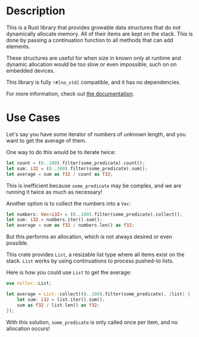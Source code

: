 # Description

This is a Rust library that provides growable data structures that do not dynamically allocate memory.
All of their items are kept on the stack. This is done by passing a continuation function to all methods
that can add elements.

These structures are useful for when size in known only at runtime and dynamic allocation would be too
slow or even impossible, such on on embedded devices.

This library is fully `!#[no_std]` compatible, and it has no dependencies.

For more information, check out [the documentation](https://docs.rs/nolloc).

# Use Cases

Let's say you have some iterator of numbers of unknown length, and you want to
get the average of them.

One way to do this would be to iterate twice:
```rust
let count = (0..100).filter(some_predicate).count();
let sum: i32 = (0..100).filter(some_predicate).sum();
let average = sum as f32 / count as f32;
```
This is inefficient because `some_predicate` may be complex, and we are running
it twice as much as necessary!

Another option is to collect the numbers into a `Vec`:
```rust
let numbers: Vec<i32> = (0..100).filter(some_predicate).collect();
let sum: i32 = numbers.iter().sum();
let average = sum as f32 / numbers.len() as f32;
```
But this performs an allocation, which is not always desired or even possible.

This crate provides `List`, a resizable list type where all items exist on the stack.
`List` works by using continuations to process pushed-to lists.

Here is how you could use `List` to get the average:
```rust
use nolloc::List;

let average = List::collect((0..100).filter(some_predicate), |list| {
    let sum: i32 = list.iter().sum();
    sum as f32 / list.len() as f32;
});
```
With this solution, `some_predicate` is only called once per item, and
no allocation occurs!